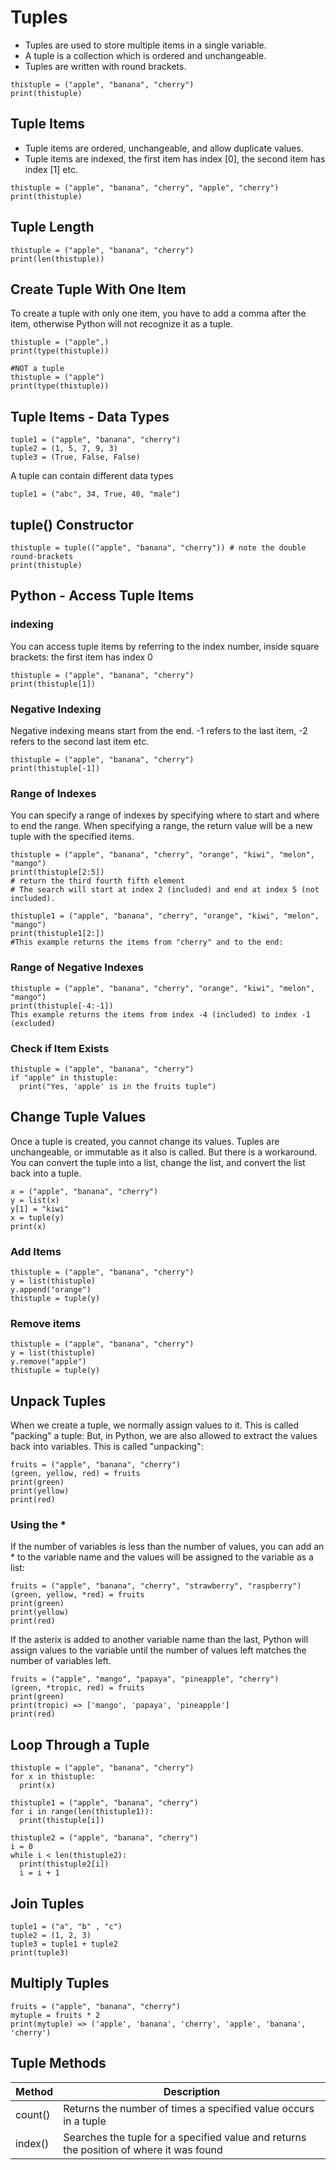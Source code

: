# Tuples

- Tuples are used to store multiple items in a single variable.
- A tuple is a collection which is ordered and unchangeable.
- Tuples are written with round brackets.

~~~
thistuple = ("apple", "banana", "cherry")
print(thistuple)
~~~

## Tuple Items

- Tuple items are ordered, unchangeable, and allow duplicate values.
- Tuple items are indexed, the first item has index [0], the second item has index [1] etc.

~~~
thistuple = ("apple", "banana", "cherry", "apple", "cherry")
print(thistuple)
~~~

## Tuple Length
~~~
thistuple = ("apple", "banana", "cherry")
print(len(thistuple))
~~~


## Create Tuple With One Item

To create a tuple with only one item, you have to add a comma after the item, 
otherwise Python will not recognize it as a tuple.
~~~
thistuple = ("apple",)
print(type(thistuple))

#NOT a tuple
thistuple = ("apple")
print(type(thistuple)) 
~~~


## Tuple Items - Data Types 
~~~
tuple1 = ("apple", "banana", "cherry")
tuple2 = (1, 5, 7, 9, 3)
tuple3 = (True, False, False)
~~~

A tuple can contain different data types
~~~
tuple1 = ("abc", 34, True, 40, "male")
~~~


##  tuple() Constructor
~~~
thistuple = tuple(("apple", "banana", "cherry")) # note the double round-brackets
print(thistuple)
~~~


## Python - Access Tuple Items
### indexing 
You can access tuple items by referring to the index number, inside square brackets:
the first item has index 0
~~~
thistuple = ("apple", "banana", "cherry")
print(thistuple[1])
~~~

### Negative Indexing

Negative indexing means start from the end.
-1 refers to the last item, -2 refers to the second last item etc.
~~~
thistuple = ("apple", "banana", "cherry")
print(thistuple[-1])
~~~

### Range of Indexes

You can specify a range of indexes by specifying where to start and where to end the range.
When specifying a range, the return value will be a new tuple with the specified items.

~~~
thistuple = ("apple", "banana", "cherry", "orange", "kiwi", "melon", "mango")
print(thistuple[2:5])
# return the third fourth fifth element
# The search will start at index 2 (included) and end at index 5 (not included).

thistuple1 = ("apple", "banana", "cherry", "orange", "kiwi", "melon", "mango")
print(thistuple1[2:])
#This example returns the items from "cherry" and to the end:
~~~


### Range of Negative Indexes

~~~
thistuple = ("apple", "banana", "cherry", "orange", "kiwi", "melon", "mango")
print(thistuple[-4:-1])
This example returns the items from index -4 (included) to index -1 (excluded)
~~~


### Check if Item Exists
~~~
thistuple = ("apple", "banana", "cherry")
if "apple" in thistuple:
  print("Yes, 'apple' is in the fruits tuple") 
~~~

## Change Tuple Values
Once a tuple is created, you cannot change its values. 
Tuples are unchangeable, or immutable as it also is called.
But there is a workaround. You can convert the tuple into a list, change the list,
and convert the list back into a tuple.
~~~
x = ("apple", "banana", "cherry")
y = list(x)
y[1] = "kiwi"
x = tuple(y)
print(x)
~~~

### Add Items
~~~
thistuple = ("apple", "banana", "cherry")
y = list(thistuple)
y.append("orange")
thistuple = tuple(y)
~~~

### Remove items
~~~
thistuple = ("apple", "banana", "cherry")
y = list(thistuple)
y.remove("apple")
thistuple = tuple(y)
~~~


## Unpack Tuples
When we create a tuple, we normally assign values to it. This is called "packing" a tuple:
But, in Python, we are also allowed to extract the values back into variables. 
This is called "unpacking":
~~~
fruits = ("apple", "banana", "cherry")
(green, yellow, red) = fruits
print(green)
print(yellow)
print(red)
~~~

### Using the *

If the number of variables is less than the number of values, 
you can add an * to the variable name and the values will be assigned to the variable
as a list:

~~~
fruits = ("apple", "banana", "cherry", "strawberry", "raspberry")
(green, yellow, *red) = fruits
print(green)
print(yellow)
print(red)
~~~

If the asterix is added to another variable name than the last, Python will assign values to the variable 
until the number of values left matches the number of variables left.

~~~
fruits = ("apple", "mango", "papaya", "pineapple", "cherry")
(green, *tropic, red) = fruits
print(green)
print(tropic) => ['mango', 'papaya', 'pineapple']
print(red)
~~~

## Loop Through a Tuple
~~~
thistuple = ("apple", "banana", "cherry")
for x in thistuple:
  print(x)
  
thistuple1 = ("apple", "banana", "cherry")
for i in range(len(thistuple1)):
  print(thistuple[i])   
  
thistuple2 = ("apple", "banana", "cherry")
i = 0
while i < len(thistuple2):
  print(thistuple2[i])
  i = i + 1 
~~~

## Join Tuples
~~~
tuple1 = ("a", "b" , "c")
tuple2 = (1, 2, 3)
tuple3 = tuple1 + tuple2
print(tuple3)
~~~

## Multiply Tuples
~~~
fruits = ("apple", "banana", "cherry")
mytuple = fruits * 2
print(mytuple) => ('apple', 'banana', 'cherry', 'apple', 'banana', 'cherry')
~~~

## Tuple Methods

| Method |	Description |
|--------|--------------|
|count() |	Returns the number of times a specified value occurs in a tuple |
|index() |	Searches the tuple for a specified value and returns the position of where it was found|

